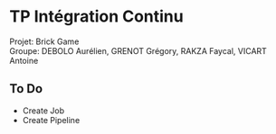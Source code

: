 # TP Intégration Continu

Projet: Brick Game  
Groupe: DEBOLO Aurélien, GRENOT Grégory, RAKZA Faycal, VICART Antoine  

## To Do 

- Create Job
- Create Pipeline